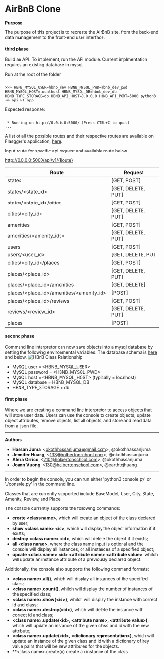# AirBnB Clone

**Purpose**

The purpose of this project is to recreate the AirBnB site, from the back-end data management to the front-end user interface. 


<h4>third phase</h4>
Build an API. To implement, run the API module. Current implmentation requires an existing database in mysql. 

Run at the root of the folder
<pre><code>
>>> HBNB_MYSQL_USER=hbnb_dev HBNB_MYSQL_PWD=hbnb_dev_pwd HBNB_MYSQL_HOST=localhost HBNB_MYSQL_DB=hbnb_dev_db HBNB_TYPE_STORAGE=db HBNB_API_HOST=0.0.0.0 HBNB_API_PORT=5000 python3 -m api.v1.app
</code></pre>
Expected response:
<pre><code>
 * Running on http://0.0.0.0:5000/ (Press CTRL+C to quit)
...
</code></pre>
A list of all the possible routes and their respective routes are available on Flasgger's application, <a href="http://0.0.0.0:5000/apidocs/">here</a>. 

Input route for specific api request and available route below.

http://0.0.0.0:5000/api/v1/{Route}

| Route                                    | Request            |
|------------------------------------------|--------------------|
| states                                   | [GET, POST]        |
| states/<state_id>                        | [GET, DELETE, PUT] |
| states/<state_id>/cities                 | [GET, POST]        |
| cities/<city_id>                         | [GET, DELETE. PUT] |
| amenities                                | [GET, POST]        |
| amenities/<amenity_ids>                  | [GET, DELETE, PUT] |
| users                                    | [GET, POST]        |
| users/<user_id>                          | [GET, DELETE, PUT  |
| cities/<city_id>/places                  | [GET, POST]        |
| places/<place_id>                        | [GET, DELETE, PUT] |
| places/<place_id>/amenities              | [GET, DELETE]      |
| places/<place_id>/amenities/<amenity_id> | [POST]             |
| places/<place_id>/reviews                | [GET, POST]        |
| reviews/<review_id>                      | [GET, DELETE, PUT] |
| places                                   | [POST]             |


<h4>second phase</h4>
Command line interpretor can now save objects into a mysql database by setting the following environmental variables. The database schema is <a href="https://s3.amazonaws.com/intranet-projects-files/holbertonschool-higher-level_programming+/289/AirBnb_DB_diagramm.jpg">here</a> and below.
<img src="https://s3.amazonaws.com/intranet-projects-files/holbertonschool-higher-level_programming+/289/AirBnb_DB_diagramm.jpg" alt="HBnB Class Relationship">

* MySQL user = <HBNB_MYSQL_USER>
* MySQL password = <HBNB_MYSQL_PWD>
* MySQL host = <HBNB_MYSQL_HOST> (typically = localhost)
* MySQL database = HBNB_MYSQL_DB
* HBNB_TYPE_STORAGE = db

<h4>first phase</h4>
Where we are creating a command line interpretor to access objects that will store user data. Users can use the console to create objects, update object attributes, remove objects, list all objects, and store and read data from a .json file. 

----------------------------------------

**Authors**

- **Hassan Juma**, \<okothhassanjuma@gmail.com>, @okothhassanjuma
- **Jennifer Huang**,  \<133@holbertonschool.com>, @okothhassanjuma
- **Alexa Orrico**, \<210@holbertonschool.com>, @okothhassanjuma
- **Joann Vuong**, \<130@holbertonschool.com>, @earthtojhuang

----------------------------------------

In order to begin the console, you can run either 'python3 console.py' or './console.py' in the command line.

Classes that are currently supported include BaseModel, User, City, State, Amenity, Review, and Place.

The console currently supports the following commands:
- **create \<class name>**, which will create an object of the class declared by user;
- **show \<class name> \<id>**, which will display the object information if it exists;
- **destroy \<class name> \<id>**, which will delete the object if it exists;
- **all \<class name>**, where the class name input is optional and the console will display all instances, or all instances of a specified object;
- **update \<class name> \<id> \<attribute name> \<attribute value>**, whilch will update an instance attribute of a previously declared object.

Additionally, the console also supports the following command formats:
- **\<class name>.all()**, which will display all instances of the specified class;
- **\<class name>.count()**, whilch will display the number of instances of the specified class;
- **\<class name>.show(\<id>)**, whilch will display the instance with correct id and class;
- **\<class name>.destroy(\<id>)**, which will delete the instance with correct id and class;
- **\<class name>.update(\<id>, \<attribute name>, \<attribute value>)**, which will update an instance of the given class and id with the new attribute;
- **\<class name>.update(\<id>, \<dictionary representation>)**, which will update an instance of the given class and id with a dictionary of key value pairs that will be new attributes for the objects. 
- **\<class name>.create(<key>=<value>) create an instance of the class
